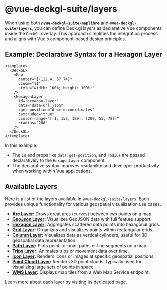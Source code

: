 # @vue-deckgl-suite/layers


When using both **`@vue-deckgl-suite/maplibre`** and **`@vue-deckgl-suite/layers`**, you can define Deck.gl layers as declarative Vue components inside the `DeckGL` overlay. This approach simplifies the integration process and aligns with Vue's component-based design principles.

## Example: Declarative Syntax for a Hexagon Layer

```vue
<template>
  <DeckGL>
    <Map
      center="[-122.4, 37.74]"
      :zoom="11"
      style="width: 100%; height: 100%;"
    />
    <HexagonLayer
      id="hexagon-layer"
      data="data-url.json"
      :get-position="d => d.coordinates"
      :extruded="true"
      :color-range="[[1, 152, 189], [209, 55, 78]]"
      :radius="200"
    />
  </DeckGL>
</template>
```

In this example:
- The `id` and props like `data`, `get-position`, and `radius` are passed declaratively to the `HexagonLayer` component.
- The declarative syntax improves readability and developer productivity when working within Vue applications.


## Available Layers

Here is a list of the layers available in `@vue-deckgl-suite/layers`. Each provides unique functionality for various geospatial visualization use cases.

- **[Arc Layer](/layers/arc-layer/):** Draws great arcs (curves) between two points on a map.
- **[GeoJson Layer](/layers/geojson-layer/):** Visualizes GeoJSON data with full feature support.
- **[Hexagon Layer](/layers/hexagon-layer/):** Aggregates scattered data points into hexagonal grids.
- **[Grid Layer](/layers/grid-layer/):** Organizes and visualizes points within rectangular grids.
- **[Column Layer](/layers/column-layer/):** Visualizes data as vertical cylinders, useful for 3D geospatial data
  representation.
- **[Path Layer](/layers/path-layer/):** Plots point-to-point paths or line segments on a map.
- **[Trips Layer](/layers/trips-layer/):** Animates trips or movement data over time.
- **[Icon Layer](/layers/icon-layer/):** Renders icons or images at specific geospatial positions.
- **[Point Cloud Layer](/layers/point-cloud-layer/):** Renders 3D point clouds, typically used for visualizing large
  sets of points in space.
- **[WMS Layer](/layers/wms-layer/):** Displays map tiles from a Web Map Service endpoint.

Learn more about each layer by visiting its dedicated page.